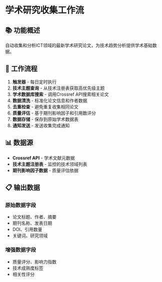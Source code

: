 # 学术研究收集工作流

## 📚 功能概述

自动收集和分析ICT领域的最新学术研究论文，为技术趋势分析提供学术基础数据。

## 🔄 工作流程

1. **触发器** - 每日定时执行
2. **技术主题查询** - 从技术注册表获取高优先级主题
3. **学术数据库搜索** - 调用Crossref API搜索相关论文
4. **数据清洗** - 标准化论文信息和作者数据
5. **去重检查** - 避免重复收集相同论文
6. **质量评估** - 基于期刊影响因子和引用数评分
7. **数据存储** - 保存到原始学术数据表
8. **通知发送** - 发送收集完成通知

## 📊 数据源

- **Crossref API** - 学术文献元数据
- **技术主题注册表** - 监控的技术领域列表
- **期刊影响因子数据** - 质量评估依据

## 📋 输出数据

### 原始数据字段
- 论文标题、作者、摘要
- 期刊名称、发表日期
- DOI、引用数量
- 关键词、研究领域

### 增强数据字段
- 质量评分、影响力指数
- 技术成熟度标签
- 相关性评分
